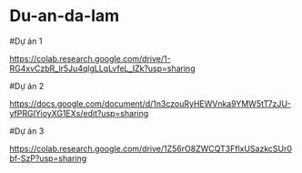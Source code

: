 # Du-an-da-lam

#Dự án 1

https://colab.research.google.com/drive/1-RG4xvCzbR_lr5Ju4qlgLLqLvfeL_IZk?usp=sharing

#Dự án 2

https://docs.google.com/document/d/1n3czouRyHEWVnka9YMW5tT7zJU-yfPRGIYioyXG1EXs/edit?usp=sharing

#Dự án 3

https://colab.research.google.com/drive/1Z56rO8ZWCQT3FflxUSazkcSUr0bf-SzP?usp=sharing
